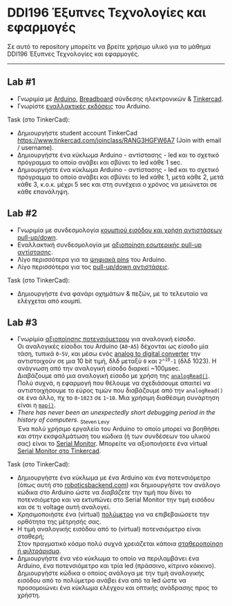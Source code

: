 # DDI196 Έξυπνες Τεχνολογίες και εφαρμογές

Σε αυτό το repository μπορείτε να βρείτε χρήσιμο υλικό για το μάθημα DDI196 Έξυπνες Τεχνολογίες και εφαρμογές.

---

## Lab #1
* Γνωριμία με [Arduino](https://youtu.be/IV49AxTpOmw), [Breadboard](https://youtu.be/IjUNCm3haNg) σύνδεσης ηλεκτρονικών & [Tinkercad](https://youtu.be/tRz5ybWVbyQ).  
* Γνωρίστε [εναλλακτικές εκδόσεις](https://www.arduino.cc/en/main/products) του Arduino.

Task (στο TinkerCad):
* Δημιουργήστε student account TinkerCad https://www.tinkercad.com/joinclass/RANG3HGFW6A7 (Join with email / username).
* Δημιουργήστε ένα κύκλωμα Arduino - αντίστασης - led και το σχετικό πρόγραμμα το οποίο ανάβει και σβύνει το led κάθε 1 sec.
* Δημιουργήστε ένα κύκλωμα Arduino - αντίστασης - led και το σχετικό πρόγραμμα το οποίο ανάβει και σβύνει το led κάθε 1, μετά κάθε 2, μετά κάθε 3, κ.ο.κ. μέχρι 5 sec και στη συνέχεια ο χρόνος να μειώνεται σε κάθε επανάληψη.

## Lab #2
* Γνωριμία με συνδεσμολογία [κουμπιού εισόδου και χρήση αντιστάσεων pull-up/down](https://youtu.be/riLNkdNt4gg).
* Εναλλακτική συνδεσμολογία με [αξιοποίηση εσωτερικής pull-up αντίστασης](https://docs.arduino.cc/tutorials/generic/digital-input-pullup).
* Λίγο περισσότερα για τα [ψηφιακά pins](https://www.arduino.cc/en/Tutorial/Foundations/DigitalPins) του Arduino.
* Λίγο περισσότερα για τος [pull-up/down αντιστάσεις](https://www.seeedstudio.com/blog/2020/02/21/pull-up-resistor-vs-pull-down-differences-arduino-guide/).

Task (στο TinkerCad):
* Δημιουργήστε ένα φανάρι οχημάτων & πεζών, με το τελευταίο να ελέγχεται από κουμπί.

## Lab #3
* Γνωρίμία [αξιοποίησης ποτενσιόμετρου](https://youtu.be/_pft_oqDJUA) για αναλογική είσοδο.   
Οι αναλογικές είσοδοι του Arduino (`A0`-`A5`) δέχονται ως είσοδο μία τάση, τυπικά `0`-`5V`, και μέσω ενός [analog to digital converter](https://learn.sparkfun.com/tutorials/analog-to-digital-conversion/all) την αντιστοιχούν σε μια 10 bit τιμή, δλδ μεταξύ `0` και <code>2^<sup>10</sup>-1</code> (δλδ 1023). Η ανάγνωση από την αναλογική είσοδο διαρκεί ~100μsec.  
Διαβάζουμε από μια αναλογική είσοδο με χρήση της [`analogRead()`](https://www.arduino.cc/reference/en/language/functions/analog-io/analogread/).  
Πολύ συχνά, η εφαρμογή που θέλουμε να σχεδιάσουμε απαιτεί να αντιστοιχήσουμε το εύρος τιμών που διαβάζουμε από την `analogRead()` σε ένα άλλο, πχ το `0`-`1023` σε `1`-`10`. Μια χρήσιμη διαθέσιμη συνάρτηση είναι η [`map()`](https://www.arduino.cc/reference/en/language/functions/math/map/).
* _There has never been an unexpectedly short debugging period in the history of computers._ <sub>Steven Levy</sub>  
Ένα πολύ χρήσιμο εργαλείο του Arduino το οποίο μπορεί να βοηθήσει και στην εκσφαλμάτωση του κώδικα (ή των συνδέσεων του υλικού σας) είναι το [Serial Monitor](https://docs.arduino.cc/software/ide-v2/tutorials/ide-v2-serial-monitor). Μπορείτε να αξιοποιήσετε ένα virtual [Serial Monitor στο Tinkercad](https://www.instructables.com/Arduino-Serial-Monitor-in-Tinkercad/).  

Task (στο TinkerCad):
* Δημιουργήστε ένα κύκλωμα με ένα Arduino και ένα ποτενσιόμετρο (όπως αυτή στο [roboticsbackend.com](https://roboticsbackend.com/wp-content/uploads/2021/09/arduino_potentiometer_circuit.png)) και δημιουργήστε τον ανάλογο κώδικα στο Arduino ώστε να _διαβάζετε_ την τιμή που δίνει το ποτενσιόμετρο και να εκτυπώνει στο Serial Monitor την τιμή εισόδου και σε τι voltage αυτή αναλογεί.
* Χρησιμοποιήστε ένα (virtual) [πολύμετρο](https://www.tutocad.com/tinkercad/how-to-use-multimeter-in-tinkercad/) για να επιβεβαιώσετε την ορθότητα της μέτρησής σας.
* Η τιμή αναλογικής εισόδου από το (virtual) ποτενσιόμετρο είναι σταθερή;  
Στον πραγματικό κόσμο πολύ συχνά χρειάζεται κάποια [σταθεροποίηση ή φιλτράρισμα](https://www.norwegiancreations.com/2015/10/tutorial-potentiometers-with-arduino-and-filtering/).
* Δημιουργήστε ένα νέο κύκλωμα το οποίο να περιλαμβάνει ένα Arduino, ένα ποτενσιόμετρο και τρία led (πράσσινο, κίτρινο κόκκινο). Δημιουργήστε κώδικα ο οποίος ανάλογα με την τιμή αναλογικής εισόδου από το πολύμετρο ανάβει ένα από τα led ώστε να προσομοιώνει ένα κύκλωμα ελέγχου και οπτικής ανάδρασης προς το χρήστη.
